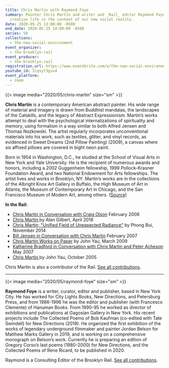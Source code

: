 ```yaml
---
title: Chris Martin with Raymond Foye
summary: Painter Chris Martin and writer and _Rail_ editor Raymond Foye discuss
  creative life in the context of our new social reality.
date: 2020-05-25 13:00:00 -0500
end_date: 2020-05-25 14:00:00 -0500
series: 50
collections:
  - the-new-social-environment
event_organizer:
  - the-brooklyn-rail
event_producer:
  - the-brooklyn-rail
registration_url: https://www.eventbrite.com/e/the-new-social-environment-50-chris-martin-tickets-105971962994
youtube_id: Icqsyt3guv4
event_platform:
  - zoom
---
```


{{< image media="2020/05/chris-martin" size="sm" >}}

**Chris Martin** is a contemporary American abstract painter. His wide range of material and imagery is drawn from Buddhist mandalas, the landscapes of the Catskills, and the legacy of Abstract Expressionism. Martin’s works attempt to deal with the psychological internalizations of spirituality and memory, using formalism in a way similar to both Alfred Jensen and Thomas Nozkowski. The artist regularly incorporates unconventional materials into his work, such as textiles, glitter, and vinyl records, as evidenced in Sweet Dreams (2nd Pillow Painting) (2009), a canvas where six affixed pillows are covered in bight neon paint.

Born in 1954 in Washington, D.C., he studied at the School of Visual Arts in New York and Yale University. He is the recipient of numerous awards and honors, including a 2002 Guggenheim fellowship, 1999 Pollock-Krasner Foundation Award, and two National Endowment for Arts fellowships. The artist lives and works in Brooklyn, NY. Martin’s works are in the collections of the Albright Knox Art Gallery in Buffalo, the High Museum of Art in Atlanta, the Museum of Contemporary Art in Chicago, and the San Francisco Museum of Modern Art, among others. ([Source](http://www.artnet.com/artists/chris-martin/)[)](http://www.artnet.com/artists/chris-martin/)

**In the Rail:**

* [Chris Martin in Conversation with Craig Olson](https://brooklynrail.org/2008/02/art/chris-martin-08) February 2008
* [Chris Martin ](https://brooklynrail.org/2018/04/artseen/CHRIS-MARTIN_APRIL18)by Alan Gilbert, April 2018
* [Chris Martin; "Unified Field of Unexpected Radiance"](https://brooklynrail.org/2014/11/artseen/chris-martin-nov14) by Phong Bui, November 2014
* [Bill Jensen in Conversation with Chris Martin](https://brooklynrail.org/2007/02/art/bill-jensen) February 2007
* [Chris Martin Works on Paper](https://brooklynrail.org/2009/03/artseen/chris-martin-works-on-paper) by John Yau, March 2009
* [Katherine Bradford in Conversation with Chris Martin and Peter Acheson](https://brooklynrail.org/2007/05/art/katherine-bradford-with-chris) May 2007
* [Chris Martin ](https://brooklynrail.org/2005/10/artseen/chris-martin) by John Yau, October 2005

Chris Martin is also a contributor of the Rail. [See all contributions](https://brooklynrail.org/contributor/chris-martin).

- - -

{{< image media="2020/05/raymond-foye" size="sm" >}}

**Raymond Foye** is a writer, curator, editor and publisher, based in New York City. He has worked for City Lights Books, New Directions, and Petersburg Press, and from 1986-1996 he was the editor and publisher (with Francesco Clemente) of Hanuman Books. From 1990-95 he worked as director of exhibitions and publications at Gagosian Gallery in New York. His recent projects include The Collected Poems of Bob Kaufman (co-edited with Tate Swindell) for New Directions (2019). He organized the first exhibition of the works of legendary underground filmmaker and painter Jordan Belson for Matthew Marks Gallery in 2019, and is working on a comprehensive monograph on Belson’s work. Currently he is preparing an edition of Gregory Corso’s last poems (1980-2000) for New Directions, and the Collected Poems of Rene Ricard, to be published in 2020.

Raymond is a Consulting Editor of the Brooklyn Rail. [See all contributions](https://brooklynrail.org/contributor/raymond-foye).
